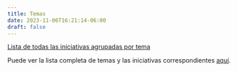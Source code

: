 ```yaml
---
title: Temas
date: 2023-11-06T16:21:14-06:00
draft: false
---
```


[Lista de todas las iniciativas agrupadas por tema](/temas/lxiv)

<!--more-->

Puede ver la lista completa de temas y las iniciativas correspondientes [aquí](/temas).

